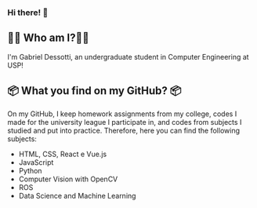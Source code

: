 ### Hi there! :wave:
## :frowning_man: Who am I?:frowning_man:
I'm Gabriel Dessotti, an undergraduate student in Computer Engineering at USP! 

## :package: What you find on my GitHub? :package:
On my GitHub, I keep homework assignments from my college, codes I made for the university league I participate in, and codes from subjects I studied and put into practice. Therefore, here you can find the following subjects:

<ul>
  <li>HTML, CSS, React e Vue.js</li>
  <li>JavaScript</li>
  <li>Python</li>
  <li>Computer Vision with OpenCV</li>
  <li>ROS</li>
  <li>Data Science and Machine Learning</li>
</ul>
